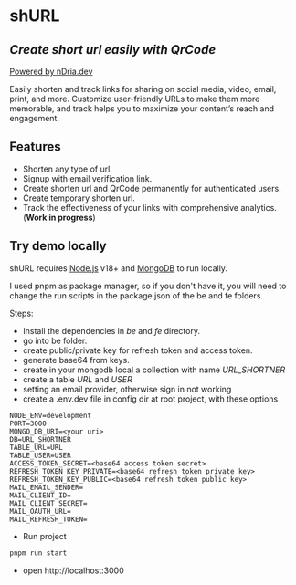 # shURL

## _Create short url easily with QrCode_

[Powered by nDria.dev](https://ndria.dev/shurl)

Easily shorten and track links for sharing on social media, video, email, print, and more. Customize user-friendly URLs to make them more memorable, and track helps you to maximize your content’s reach and engagement.

## Features

- Shorten any type of url.
- Signup with email verification link.
- Create shorten url and QrCode permanently for authenticated users.
- Create temporary shorten url.
- Track the effectiveness of your links with comprehensive analytics. (**Work in progress**)

## Try demo locally

shURL requires [Node.js](https://nodejs.org/) v18+ and [MongoDB](https://www.mongodb.com/) to run locally.

I used pnpm as package manager, so if you don't have it, you will need to change the run scripts in the package.json of the be and fe folders.

Steps:
- Install the dependencies in _be_ and _fe_ directory.
- go into be folder.
- create public/private key for refresh token and access token.
- generate base64 from keys.
- create in your mongodb local a collection with name _URL_SHORTNER_
- create a table _URL_ and _USER_
- setting an email provider, otherwise sign in not working
- create a .env.dev file in config dir at root project, with these options
```
NODE_ENV=development
PORT=3000
MONGO_DB_URI=<your uri>
DB=URL_SHORTNER
TABLE_URL=URL
TABLE_USER=USER
ACCESS_TOKEN_SECRET=<base64 access token secret>
REFRESH_TOKEN_KEY_PRIVATE=<base64 refresh token private key>
REFRESH_TOKEN_KEY_PUBLIC=<base64 refresh token public key>
MAIL_EMAIL_SENDER=
MAIL_CLIENT_ID=
MAIL_CLIENT_SECRET=
MAIL_OAUTH_URL=
MAIL_REFRESH_TOKEN=
```
- Run project
```sh
pnpm run start
```
- open http://localhost:3000
